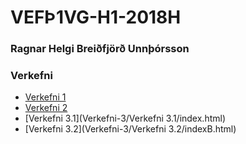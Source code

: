 # VEFÞ1VG-H1-2018H

### Ragnar Helgi Breiðfjörð Unnþórsson

### Verkefni

* [Verkefni 1](Verkefni-1/index.html)
* [Verkefni 2](Verkefni-2/verkefni-2.html)
* [Verkefni 3.1](Verkefni-3/Verkefni 3.1/index.html)
* [Verkefni 3.2](Verkefni-3/Verkefni 3.2/indexB.html)